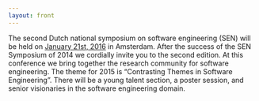 ```yaml
---
layout: front
---
```


<p class="lead"> 
The second Dutch national symposium on software engineering (SEN) will be held on <a href="https://www.google.com/calendar/render#main_7%7Cweek-2+23602+23608+23605">January 21st, 2016</a> in Amsterdam. After the success of the SEN Symposium of 2014 we cordially invite you to the second edition. At this conference we bring together the research community for software engineering. The theme for 2015 is “Contrasting Themes in Software Engineering”. There will be a young talent section, a poster session, and senior visionaries in the software engineering domain.

<!--<a href="./posters/index.html">submit a poster</a> and <a href="./registration/index.html">register for free participation. --><!-- if you register before December 31th 2015.</a>-->
</p>
